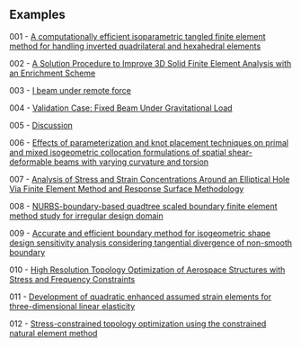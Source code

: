 ## Examples

001 - [A computationally efficient isoparametric tangled finite element method for handling inverted quadrilateral and hexahedral elements](https://doi.org/10.1016/j.cma.2023.115897)

002 - [A Solution Procedure to Improve 3D Solid Finite Element Analysis with an Enrichment Scheme](http://dx.doi.org/10.3390/app13127114)

003 - [I beam under remote force](https://www.simscale.com/docs/validation-cases/i-beam-under-remote-force/)

004 - [Validation Case: Fixed Beam Under Gravitational Load](https://www.simscale.com/docs/validation-cases/fixed-beam-under-gravitational-load/)

005 - [Discussion](https://www.researchgate.net/post/Why_does_the_thermal_expansion_change_with_varying_length_of_cylinder_in_Abaqus)

006 - [Effects of parameterization and knot placement techniques on primal and mixed isogeometric collocation formulations of spatial shear-deformable beams with varying curvature and torsion](http://dx.doi.org/10.1016/j.camwa.2020.06.006)


007 - [Analysis of Stress and Strain Concentrations Around an Elliptical Hole Via Finite Element Method and Response Surface Methodology](https://doi.org/10.58491/2735-4202.3175)

008 - [NURBS-boundary-based quadtree scaled boundary finite element method study for irregular design domain](https://doi.org/10.1016/j.enganabound.2023.12.007)

009 - [Accurate and efficient boundary method for isogeometric shape design sensitivity analysis considering tangential divergence of non-smooth boundary](http://dx.doi.org/10.21203/rs.3.rs-3838261/v1)

010 - [High Resolution Topology Optimization of Aerospace Structures with Stress and Frequency Constraints](http://dx.doi.org/10.2514/6.2018-4056)

011 - [Development of quadratic enhanced assumed strain elements for three-dimensional linear elasticity](https://doi.org/10.1016/j.compstruc.2023.107217)

012 - [Stress-constrained topology optimization using the constrained natural element method](https://doi.org/10.1007/s00158-024-03786-y)

